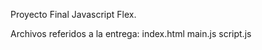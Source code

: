 Proyecto Final Javascript Flex.

Archivos referidos a la entrega:
    index.html
    main.js
    script.js